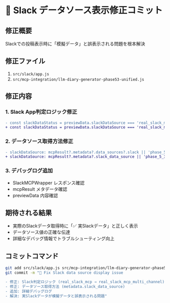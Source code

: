 # 🔧 Slack データソース表示修正コミット

## 修正概要
Slackでの投稿表示時に「模擬データ」と誤表示される問題を根本解決

## 修正ファイル
1. `src/slack/app.js`
2. `src/mcp-integration/llm-diary-generator-phase53-unified.js`

## 修正内容

### 1. Slack App判定ロジック修正
```diff
- const slackDataStatus = previewData.slackDataSource === 'real_slack_mcp' ? '✅ 実Slackデータ' : '⚠️ 模擬データ';
+ const slackDataStatus = previewData.slackDataSource === 'real_slack_mcp_multi_channel' ? '✅ 実Slackデータ' : '⚠️ 模擬データ';
```

### 2. データソース取得方法修正
```diff
- slackDataSource: mcpResult?.metadata?.data_sources?.slack || 'phase_5_3_unified',
+ slackDataSource: mcpResult?.metadata?.slack_data_source || 'phase_5_3_unified',
```

### 3. デバッグログ追加
- SlackMCPWrapper レスポンス確認
- mcpResult メタデータ確認
- previewData 内容確認

## 期待される結果
- 実際のSlackデータ取得時に「✅ 実Slackデータ」と正しく表示
- データソース値の正確な伝達
- 詳細なデバッグ情報でトラブルシューティング向上

## コミットコマンド
```bash
git add src/slack/app.js src/mcp-integration/llm-diary-generator-phase53-unified.js
git commit -m "🔧 Fix Slack data source display issue

- 修正: Slack判定ロジック (real_slack_mcp → real_slack_mcp_multi_channel)
- 修正: データソース取得方法 (metadata.slack_data_source)
- 追加: 詳細デバッグログ
- 解決: 実Slackデータが模擬データと誤表示される問題"
```
